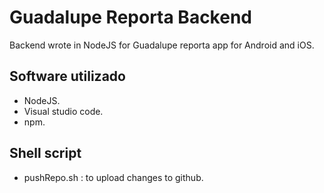 # Guadalupe Reporta Backend
Backend wrote in NodeJS  for Guadalupe reporta app for Android and iOS.

## Software utilizado
* NodeJS.
* Visual studio code.
* npm.

## Shell script
* pushRepo.sh : to upload changes to github.  
